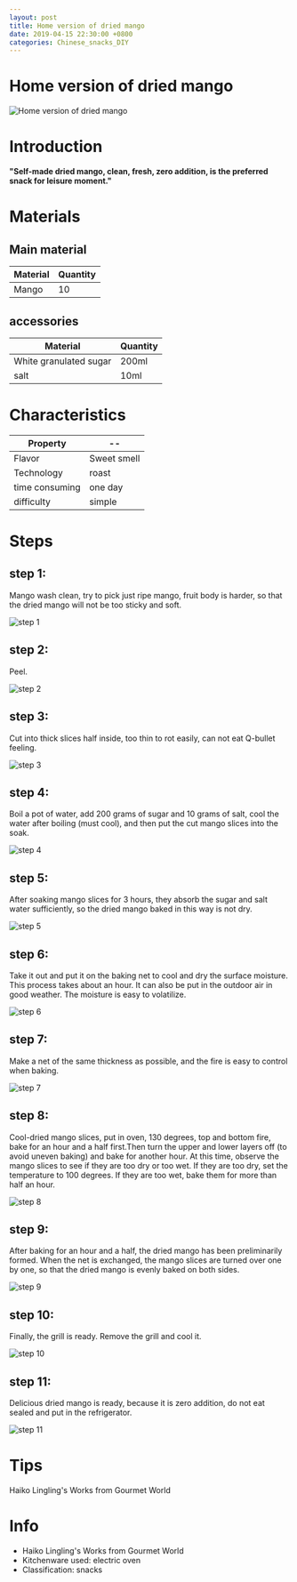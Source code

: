 ```yaml
---
layout: post
title: Home version of dried mango
date: 2019-04-15 22:30:00 +0800
categories: Chinese_snacks_DIY
---
```


# Home version of dried mango

![Home version of dried mango]({{site.baseurl}}/img/401496/401496.jpg)

# Introduction

**"Self-made dried mango, clean, fresh, zero addition, is the preferred snack for leisure moment."**

# Materials


## Main material

Material|Quantity
--|--
Mango|10

## accessories

Material|Quantity
--|--
White granulated sugar|200ml
salt|10ml

# Characteristics

Property|--
--|--
Flavor|Sweet smell
Technology|roast
time consuming|one day
difficulty|simple

# Steps

## step 1:

Mango wash clean, try to pick just ripe mango, fruit body is harder, so that the dried mango will not be too sticky and soft.

![step 1]({{site.baseurl}}/img/401496/1.jpg)

## step 2:

Peel.

![step 2]({{site.baseurl}}/img/401496/2.jpg)

## step 3:

Cut into thick slices half inside, too thin to rot easily, can not eat Q-bullet feeling.

![step 3]({{site.baseurl}}/img/401496/3.jpg)

## step 4:

Boil a pot of water, add 200 grams of sugar and 10 grams of salt, cool the water after boiling (must cool), and then put the cut mango slices into the soak.

![step 4]({{site.baseurl}}/img/401496/4.jpg)

## step 5:

After soaking mango slices for 3 hours, they absorb the sugar and salt water sufficiently, so the dried mango baked in this way is not dry.

![step 5]({{site.baseurl}}/img/401496/5.jpg)

## step 6:

Take it out and put it on the baking net to cool and dry the surface moisture. This process takes about an hour. It can also be put in the outdoor air in good weather. The moisture is easy to volatilize.

![step 6]({{site.baseurl}}/img/401496/6.jpg)

## step 7:

Make a net of the same thickness as possible, and the fire is easy to control when baking.

![step 7]({{site.baseurl}}/img/401496/7.jpg)

## step 8:

Cool-dried mango slices, put in oven, 130 degrees, top and bottom fire, bake for an hour and a half first.Then turn the upper and lower layers off (to avoid uneven baking) and bake for another hour. At this time, observe the mango slices to see if they are too dry or too wet. If they are too dry, set the temperature to 100 degrees. If they are too wet, bake them for more than half an hour.

![step 8]({{site.baseurl}}/img/401496/8.jpg)

## step 9:

After baking for an hour and a half, the dried mango has been preliminarily formed. When the net is exchanged, the mango slices are turned over one by one, so that the dried mango is evenly baked on both sides.

![step 9]({{site.baseurl}}/img/401496/9.jpg)

## step 10:

Finally, the grill is ready. Remove the grill and cool it.

![step 10]({{site.baseurl}}/img/401496/10.jpg)

## step 11:

Delicious dried mango is ready, because it is zero addition, do not eat sealed and put in the refrigerator.

![step 11]({{site.baseurl}}/img/401496/11.jpg)

# Tips

Haiko Lingling's Works from Gourmet World

# Info

- Haiko Lingling's Works from Gourmet World
- Kitchenware used: electric oven
- Classification: snacks